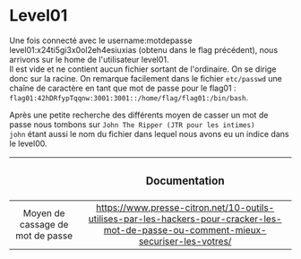 # Level01

Une fois connecté avec le username:motdepasse level01:x24ti5gi3x0ol2eh4esiuxias (obtenu dans le flag précédent), nous arrivons sur le home de l'utilisateur level01.  
Il est vide et ne contient aucun fichier sortant de l'ordinaire. On se dirige donc sur la racine.
On remarque facilement dans le fichier `etc/passwd` une chaîne de caractère en tant que mot de passe pour le flag01 :  
`flag01:42hDRfypTqqnw:3001:3001::/home/flag/flag01:/bin/bash`. 

Après une petite recherche des différents moyen de casser un mot de passe nous tombons sur `John The Ripper (JTR pour les intimes)`  
`john` étant aussi le nom du fichier dans lequel nous avons eu un indice dans le level00.


||<h3 align="center"> Documentation </h3>|
|:--------:|:---------:|
|Moyen de cassage de mot de passe |https://www.presse-citron.net/10-outils-utilises-par-les-hackers-pour-cracker-les-mot-de-passe-ou-comment-mieux-securiser-les-votres/|
